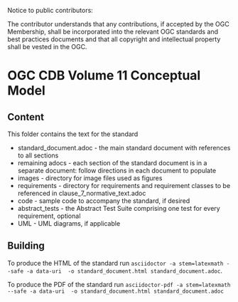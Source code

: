 Notice to public contributors:

The contributor understands that any contributions, if accepted by the OGC Membership, shall be incorporated into the relevant OGC standards and best practices documents and that all copyright and intellectual property shall be vested in the OGC.

# OGC CDB Volume 11 Conceptual Model

## Content

This folder contains the text for the standard

* standard_document.adoc - the main standard document with references to all sections
* remaining adocs - each section of the standard document is in a separate document: follow directions in each document to populate
* images - directory for image files used as figures
* requirements - directory for requirements and requirement classes to be referenced in clause_7_normative_text.adoc
* code - sample code to accompany the standard, if desired
* abstract_tests - the Abstract Test Suite comprising one test for every requirement, optional
* UML - UML diagrams, if applicable

## Building

To produce the HTML of the standard run `asciidoctor -a stem=latexmath --safe -a data-uri  -o standard_document.html standard_document.adoc`.

To produce the PDF of the standard run `asciidoctor-pdf -a stem=latexmath --safe -a data-uri  -o standard_document.html standard_document.adoc`
